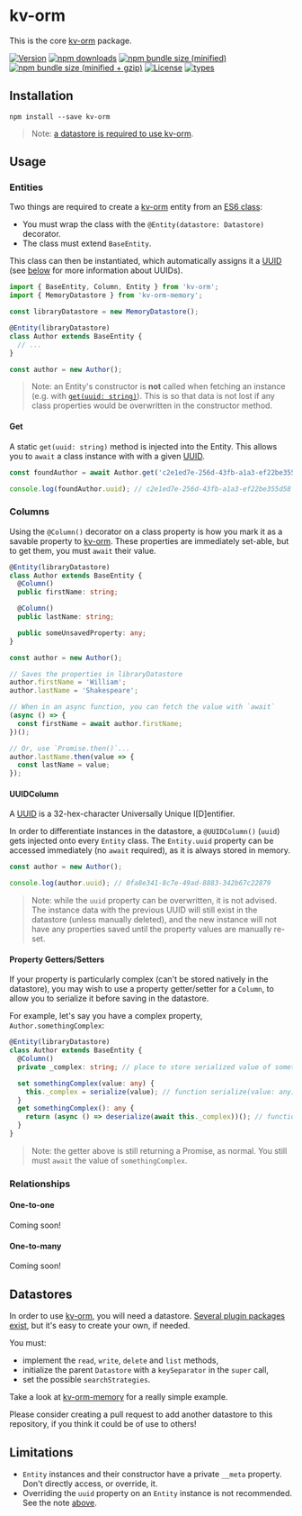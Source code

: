 # kv-orm

This is the core [kv-orm] package.

[![Version](https://img.shields.io/npm/v/kv-orm.svg?logo=npm)](https://www.npmjs.com/package/kv-orm)
[![npm downloads](https://img.shields.io/npm/dt/kv-orm.svg?logo=npm)](https://www.npmjs.com/package/kv-orm)
[![npm bundle size (minified)](https://img.shields.io/bundlephobia/min/kv-orm.svg?logo=npm)](https://www.npmjs.com/package/kv-orm)
[![npm bundle size (minified + gzip)](https://img.shields.io/bundlephobia/minzip/kv-orm.svg?logo=npm)](https://www.npmjs.com/package/kv-orm)
[![License](https://img.shields.io/npm/l/kv-orm.svg)](./LICENSE)
[![types](https://img.shields.io/npm/types/kv-orm.svg)](https://www.typescriptlang.org/)

## Installation

`npm install --save kv-orm`

> Note: [a datastore is required to use kv-orm](#Datastores).

## Usage

### Entities

Two things are required to create a [kv-orm] entity from an [ES6 class](https://developer.mozilla.org/en-US/docs/Web/JavaScript/Reference/Classes):

- You must wrap the class with the `@Entity(datastore: Datastore)` decorator.
- The class must extend `BaseEntity`.

This class can then be instantiated, which automatically assigns it a [UUID] (see [below](#UUIDColumn) for more information about UUIDs).

```typescript
import { BaseEntity, Column, Entity } from 'kv-orm';
import { MemoryDatastore } from 'kv-orm-memory';

const libraryDatastore = new MemoryDatastore();

@Entity(libraryDatastore)
class Author extends BaseEntity {
  // ...
}

const author = new Author();
```

> Note: an Entity's constructor is **not** called when fetching an instance (e.g. with [`get(uuid: string)`](#Get)).
> This is so that data is not lost if any class properties would be overwritten in the constructor method.

#### Get

A static `get(uuid: string)` method is injected into the Entity. This allows you to `await` a class instance with with a given [UUID].

```typescript
const foundAuthor = await Author.get('c2e1ed7e-256d-43fb-a1a3-ef22be355d58');

console.log(foundAuthor.uuid); // c2e1ed7e-256d-43fb-a1a3-ef22be355d58
```

### Columns

Using the `@Column()` decorator on a class property is how you mark it as a savable property to [kv-orm]. These properties are immediately set-able, but to get them, you must `await` their value.

```typescript
@Entity(libraryDatastore)
class Author extends BaseEntity {
  @Column()
  public firstName: string;

  @Column()
  public lastName: string;

  public someUnsavedProperty: any;
}

const author = new Author();

// Saves the properties in libraryDatastore
author.firstName = 'William';
author.lastName = 'Shakespeare';

// When in an async function, you can fetch the value with `await`
(async () => {
  const firstName = await author.firstName;
})();

// Or, use `Promise.then()`...
author.lastName.then(value => {
  const lastName = value;
});
```

#### UUIDColumn

A [UUID] is a 32-hex-character Universally Unique I\[D]entifier.

In order to differentiate instances in the datastore, a `@UUIDColumn()` (`uuid`) gets injected onto every `Entity` class. The `Entity.uuid` property can be accessed immediately (no `await` required), as it is always stored in memory.

```typescript
const author = new Author();

console.log(author.uuid); // 0fa8e341-8c7e-49ad-8883-342b67c22879
```

> Note: while the `uuid` property can be overwritten, it is not advised.
> The instance data with the previous UUID will still exist in the datastore (unless manually deleted),
> and the new instance will not have any properties saved until the property values are manually re-set.

#### Property Getters/Setters

If your property is particularly complex (can't be stored natively in the datastore), you may wish to use a property getter/setter for a `Column`, to allow you to serialize it before saving in the datastore.

For example, let's say you have a complex property, `Author.somethingComplex`:

```typescript
@Entity(libraryDatastore)
class Author extends BaseEntity {
  @Column()
  private _complex: string; // place to store serialized value of somethingComplex

  set somethingComplex(value: any) {
    this._complex = serialize(value); // function serialize(value: any): string
  }
  get somethingComplex(): any {
    return (async () => deserialize(await this._complex))(); // function deserialize(serializedValue: string): any
  }
}
```

> Note: the getter above is still returning a Promise, as normal. You still must `await` the value of `somethingComplex`.

### Relationships

#### One-to-one

Coming soon!

#### One-to-many

Coming soon!

## Datastores

In order to use [kv-orm], you will need a datastore. [Several plugin packages exist](../../README.md#Supported-Datastores), but it's easy to create your own, if needed.

You must:

- implement the `read`, `write`, `delete` and `list` methods,
- initialize the parent `Datastore` with a `keySeparator` in the `super` call,
- set the possible `searchStrategies`.

Take a look at [kv-orm-memory] for a really simple example.

Please consider creating a pull request to add another datastore to this repository, if you think it could be of use to others!

## Limitations

- `Entity` instances and their constructor have a private `__meta` property. Don't directly access, or override, it.
- Overriding the `uuid` property on an `Entity` instance is not recommended. See the note [above](#UUIDColumn).

[kv-orm]: https://github.com/GregBrimble/kv-orm
[kv-orm-memory]: ../kv-orm-memory/README.md
[uuid]: https://en.wikipedia.org/wiki/Universally_unique_identifier
